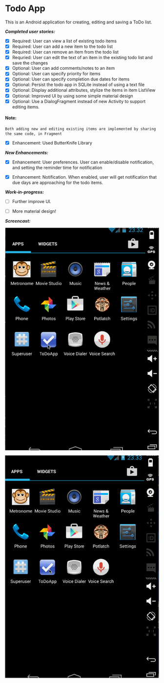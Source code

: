 Todo App
=============

This is an Android application for creating, editing and saving a ToDo list.

**_Completed user stories:_**

- [x] Required: User can view a list of existing todo items
- [x] Required: User can add a new item to the todo list
- [x] Required: User can remove an item from the todo list 
- [x] Requried: User can edit the text of an item in the existing todo list and save the changes
- [x] Optional: User can add comments/notes to an item
- [x] Optional: User can specify priority for items
- [x] Optional: User can specify completion due dates for items 
- [x] Optional: Persist the todo app in SQLite instead of using a text file
- [x] Optional: Display additional attributes, stylize the items in item ListView
- [x] Optional: Improved UI by using some simple material design
- [x] Optional: Use a DialogFragment instead of new Activity to support editing items.
#### Note:
	Both adding new and editing existing items are implemented by sharing the same code, in Fragment
	
- [x] Enhancement: Used ButterKnife Library

**_New Enhancements:_**

- [x] Enhancement: User preferences. User can enable/disable notification, and setting the reminder time for notification
- [x] Enhancement: Notification. When enabled, user will get notification that due days are approaching for the todo items.



**_Work-in-progress:_**

- [ ] Further improve UI. 
- [ ] More material design!


**_Screencast:_**

![screenshot](https://github.com/fengsterooni/todoapp/blob/master/todoapp.gif)


![screenshot](https://github.com/fengsterooni/todoapp/blob/master/todoapp2.gif)